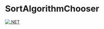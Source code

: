 # SortAlgorithmChooser
[![.NET](https://github.com/greezyBob/SortAlgorithmChooser/actions/workflows/dotnet.yml/badge.svg)](https://github.com/greezyBob/SortAlgorithmChooser/actions/workflows/dotnet.yml)
